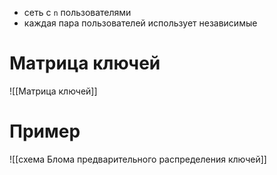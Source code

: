 - сеть с ```n``` пользователями
- каждая пара пользователей использует независимые 

# Матрица ключей

![[Матрица ключей]]


# Пример

![[схема Блома предварительного распределения ключей]]